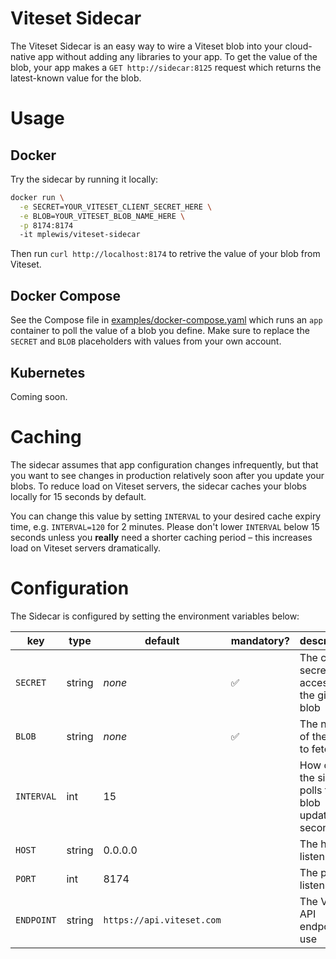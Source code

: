 # Viteset Sidecar

The Viteset Sidecar is an easy way to wire a Viteset blob into your cloud-native app without adding any libraries to your app. To get the value of the blob, your app makes a `GET http://sidecar:8125` request which returns the latest-known value for the blob.

# Usage

## Docker

Try the sidecar by running it locally:

```sh
docker run \
  -e SECRET=YOUR_VITESET_CLIENT_SECRET_HERE \
  -e BLOB=YOUR_VITESET_BLOB_NAME_HERE \
  -p 8174:8174
  -it mplewis/viteset-sidecar
```

Then run `curl http://localhost:8174` to retrive the value of your blob from Viteset.

## Docker Compose

See the Compose file in [examples/docker-compose.yaml](examples/docker-compose.yaml) which runs an `app` container to poll the value of a blob you define. Make sure to replace the `SECRET` and `BLOB` placeholders with values from your own account.

## Kubernetes

Coming soon.

# Caching

The sidecar assumes that app configuration changes infrequently, but that you want to see changes in production relatively soon after you update your blobs. To reduce load on Viteset servers, the sidecar caches your blobs locally for 15 seconds by default.

You can change this value by setting `INTERVAL` to your desired cache expiry time, e.g. `INTERVAL=120` for 2 minutes. Please don't lower `INTERVAL` below 15 seconds unless you **really** need a shorter caching period – this increases load on Viteset servers dramatically.

# Configuration

The Sidecar is configured by setting the environment variables below:

| key        | type   | default                   | mandatory?         | description                                              |
| ---------- | ------ | ------------------------- | ------------------ | -------------------------------------------------------- |
| `SECRET`   | string | _none_                    | :white_check_mark: | The client secret with access to the given blob          |
| `BLOB`     | string | _none_                    | :white_check_mark: | The name of the blob to fetch                            |
| `INTERVAL` | int    | 15                        |                    | How often the sidecar polls for blob updates, in seconds |
| `HOST`     | string | 0.0.0.0                   |                    | The host to listen on                                    |
| `PORT`     | int    | 8174                      |                    | The port to listen on                                    |
| `ENDPOINT` | string | `https://api.viteset.com` |                    | The Viteset API endpoint to use                          |
